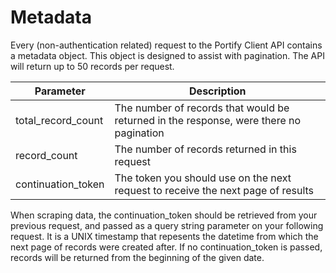 # Metadata

Every (non-authentication related) request to the Portify Client API contains a metadata object. This object is designed to assist with pagination. The API will return up to 50 records per request.

Parameter | Description
--------- | -----------
total_record_count | The number of records that would be returned in the response, were there no pagination
record_count | The number of records returned in this request
continuation_token | The token you should use on the next request to receive the next page of results

When scraping data, the continuation_token should be retrieved from your previous request, and passed as a query string parameter on your following request. It is a UNIX timestamp that repesents the datetime from which the next page of records were created after. If no continuation_token is passed, records will be returned from the beginning of the given date.
